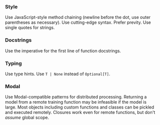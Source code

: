 ### Style
Use JavaScript-style method chaining (newline before the dot, use outer parentheses as necessary).
Use cutting-edge syntax.
Prefer previty.
Use single quotes for strings.

### Docstrings
Use the imperative for the first line of function docstrings.

### Typing
Use type hints.
Use `T | None` instead of `Optional[T]`.

### Modal
Use Modal-compatible patterns for distributed processing.
Returning a model from a remote training function may be infeasible if the model is large.
Most objects including custom functions and classes can be pickled and executed remotely.
Closures work even for remote functions, but don't _assume_ global scope.

